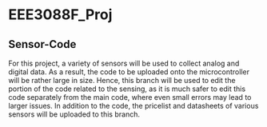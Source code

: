 # **EEE3088F_Proj**

## **Sensor-Code**
For this project, a variety of sensors will be used to collect analog and digital data. As a result, the code to be uploaded onto the microcontroller will be rather large in size. Hence, this branch will be used to edit the portion of the code related to the sensing, as it is much safer to edit this code separately from the main code, where even small errors may lead to larger issues. In addition to the code, the pricelist and datasheets of various sensors will be uploaded to this branch.
